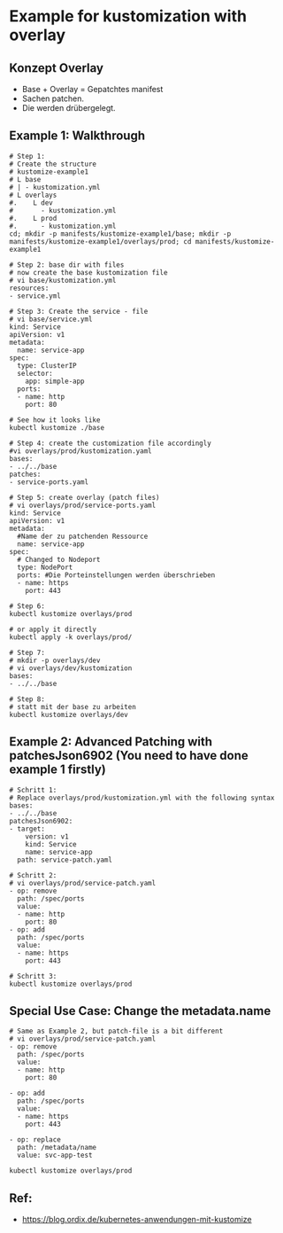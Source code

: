 # Example for kustomization with overlay 

## Konzept Overlay 

  * Base + Overlay = Gepatchtes manifest 
  * Sachen patchen.
  * Die werden drübergelegt. 

## Example 1: Walkthrough 

```
# Step 1:
# Create the structure 
# kustomize-example1
# L base 
# | - kustomization.yml 
# L overlays 
#.    L dev
#       - kustomization.yml 
#.    L prod 
#.      - kustomization.yml 
cd; mkdir -p manifests/kustomize-example1/base; mkdir -p manifests/kustomize-example1/overlays/prod; cd manifests/kustomize-example1 

```

```
# Step 2: base dir with files 
# now create the base kustomization file 
# vi base/kustomization.yml
resources:
- service.yml 
```

```
# Step 3: Create the service - file 
# vi base/service.yml 
kind: Service
apiVersion: v1
metadata:
  name: service-app
spec:
  type: ClusterIP
  selector:
    app: simple-app
  ports:
  - name: http
    port: 80 

```

```
# See how it looks like 
kubectl kustomize ./base

```

```
# Step 4: create the customization file accordingly 
#vi overlays/prod/kustomization.yaml
bases:
- ../../base
patches:
- service-ports.yaml
```

```
# Step 5: create overlay (patch files) 
# vi overlays/prod/service-ports.yaml 
kind: Service
apiVersion: v1
metadata:
  #Name der zu patchenden Ressource
  name: service-app 
spec:
  # Changed to Nodeport
  type: NodePort
  ports: #Die Porteinstellungen werden überschrieben
  - name: https
    port: 443 

```


```
# Step 6:
kubectl kustomize overlays/prod

# or apply it directly 
kubectl apply -k overlays/prod/

```

```
# Step 7:
# mkdir -p overlays/dev
# vi overlays/dev/kustomization 
bases:
- ../../base

```

```
# Step 8: 
# statt mit der base zu arbeiten
kubectl kustomize overlays/dev 
```

## Example 2: Advanced Patching with patchesJson6902 (You need to have done example 1 firstly) 

```
# Schritt 1:
# Replace overlays/prod/kustomization.yml with the following syntax 
bases:
- ../../base
patchesJson6902:
- target:
    version: v1
    kind: Service
    name: service-app
  path: service-patch.yaml 
```

```
# Schritt 2:
# vi overlays/prod/service-patch.yaml 
- op: remove
  path: /spec/ports
  value: 
  - name: http
    port: 80
- op: add                                                                                                                                   
  path: /spec/ports
  value: 
  - name: https
    port: 443
```

```
# Schritt 3:
kubectl kustomize overlays/prod 

```


## Special Use Case: Change the metadata.name 

```
# Same as Example 2, but patch-file is a bit different 
# vi overlays/prod/service-patch.yaml 
- op: remove          
  path: /spec/ports
  value:              
  - name: http        
    port: 80          
                      
- op: add             
  path: /spec/ports                                                                                                                         
  value:              
  - name: https       
    port: 443         
                      
- op: replace         
  path: /metadata/name
  value: svc-app-test

```

```
kubectl kustomize overlays/prod 
```

## Ref:

  * https://blog.ordix.de/kubernetes-anwendungen-mit-kustomize



